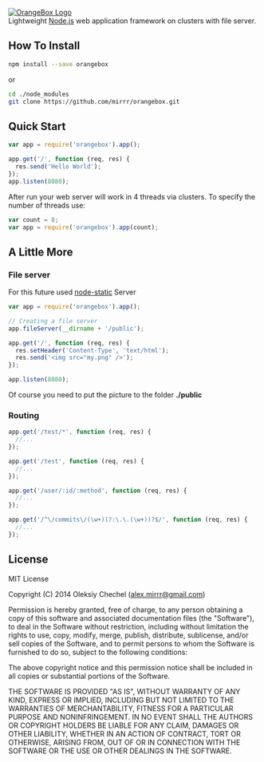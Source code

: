 [![OrangeBox Logo](http://msrv.su/i/OrangeBox.png)](https://github.com/mirrr/orangebox)   
Lightweight [Node.js](http://nodejs.org) web application framework on clusters with file server.
   
   
## How To Install   

```bash
npm install --save orangebox
```
or
```bash
cd ./node_modules
git clone https://github.com/mirrr/orangebox.git
```
   
   
## Quick Start

```js
var app = require('orangebox').app();

app.get('/', function (req, res) {
  res.send('Hello World');
});
app.listen(8080);
```
   
After run your web server will work in 4 threads via clusters. To specify the number of threads use: 

```js
var count = 8;
var app = require('orangebox').app(count);
```
   
   
## A Little More

### File server
For this future used [node-static](https://github.com/cloudhead/node-static) Server

```js
var app = require('orangebox').app();

// Creating a file server
app.fileServer(__dirname + '/public');

app.get('/', function (req, res) {
  res.setHeader('Content-Type', 'text/html');
  res.send('<img src="my.png" />');
});

app.listen(8080);
```
Of course you need to put the picture to the folder **./public** 
   

### Routing
   
```js
app.get('/test/*', function (req, res) {
  //...
});
```
   
```js
app.get('/test', function (req, res) {
  //...
});
```
   
```js
app.get('/user/:id/:method', function (req, res) {
  //...
});
```
   
```js
app.get('/^\/commits\/(\w+)(?:\.\.(\w+))?$/', function (req, res) {
  //...
});
```


## License
   
MIT License   
   
Copyright (C) 2014 Oleksiy Chechel (alex.mirrr@gmail.com)   
   
Permission is hereby granted, free of charge, to any person obtaining a copy of this software and associated documentation files (the "Software"), to deal in the Software without restriction, including without limitation the rights to use, copy, modify, merge, publish, distribute, sublicense, and/or sell copies of the Software, and to permit persons to whom the Software is furnished to do so, subject to the following conditions:   
   
The above copyright notice and this permission notice shall be included in all copies or substantial portions of the Software.   
   
THE SOFTWARE IS PROVIDED "AS IS", WITHOUT WARRANTY OF ANY KIND, EXPRESS OR IMPLIED, INCLUDING BUT NOT LIMITED TO THE WARRANTIES OF MERCHANTABILITY, FITNESS FOR A PARTICULAR PURPOSE AND NONINFRINGEMENT. IN NO EVENT SHALL THE AUTHORS OR COPYRIGHT HOLDERS BE LIABLE FOR ANY CLAIM, DAMAGES OR OTHER LIABILITY, WHETHER IN AN ACTION OF CONTRACT, TORT OR OTHERWISE, ARISING FROM, OUT OF OR IN CONNECTION WITH THE SOFTWARE OR THE USE OR OTHER DEALINGS IN THE SOFTWARE.
